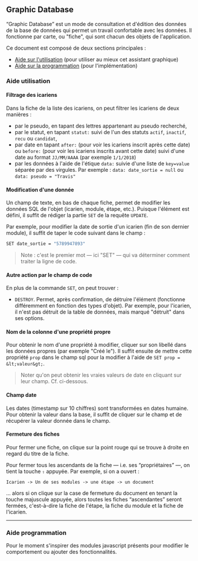 ## Graphic Database

“Graphic Database” est un mode de consultation et d'édition des données de la base de données qui permet un travail confortable avec les données. Il fonctionne par carte, ou "fiche", qui sont chacun des objets de l'application.

Ce document est composé de deux sections principales :

* [Aide sur l'utilisation](admin/database/#utilisation) (pour utiliser au mieux cet assistant graphique)
* [Aide sur la programmation](admin/database/#implementation) (pour l'implémentation)

<a name="utilisation"></a>

### Aide utilisation

#### Filtrage des icariens

Dans la fiche de la liste des icariens, on peut filtrer les icariens de deux manières :

* par le pseudo, en tapant des lettres appartenant au pseudo recherché,
* par le statut, en tapant `statut:` suivi de l'un des statuts `actif`, `inactif`, `recu` ou `candidat`,
* par date en tapant `after:` (pour voir les icariens inscrit après cette date) ou `before:` (pour voir les icariens inscrits avant cette date) suivi d'une date au format `JJ/MM/AAAA` (par exemple `1/1/2018`)
* par les données à l'aide de l'étique `data:` suivie d'une liste de `key=value` séparée par des virgules. Par exemple : `data: date_sortie = null` ou `data: pseudo = "Travis"`

#### Modification d'une donnée

Un champ de texte, en bas de chaque fiche, permet de modifier les données SQL de l'objet (icarien, module, étape, etc.). Puisque l'élément est défini, il suffit de rédiger la partie `SET` de la requête `UPDATE`.

Par exemple, pour modifier la date de sortie d'un icarien (fin de son dernier module), il suffit de taper le code suivant dans le champ :

~~~bash
SET date_sortie = "5789947893"
~~~

> Note : c'est le premier mot — ici "SET" — qui va déterminer comment traiter la ligne de code.

#### Autre action par le champ de code

En plus de la commande `SET`, on peut trouver :

* `DESTROY`. Permet, après confirmation, de détruire l'élément (fonctionne différemment en fonction des types d'objet). Par exemple, pour l'icarien, il n'est pas détruit de la table de données, mais marqué "détruit" dans ses options.

#### Nom de la colonne d'une propriété propre

Pour obtenir le nom d'une propriété à modifier, cliquer sur son libellé dans les données propres (par exemple "Créé le"). Il suffit ensuite de mettre cette propriété `prop` dans le champ sql pour la modifier à l'aide de `SET prop = &lt;valeur&gt;`.

> Noter qu'on peut obtenir les vraies valeurs de date en cliquant sur leur champ. Cf. ci-dessous.

#### Champ date

Les dates (timestamp sur 10 chiffres) sont transformées en dates humaine. Pour obtenir la valeur dans la base, il suffit de cliquer sur le champ et de récupérer la valeur donnée dans le champ.


#### Fermeture des fiches

Pour fermer une fiche, on clique sur la point rouge qui se trouve à droite en regard du titre de la fiche.

Pour fermer tous les ascendants de la fiche — i.e. ses “propriétaires” —, on tient la touche `⇧` appuyée. Par exemple, si on a ouvert :

~~~
Icarien -> Un de ses modules -> une étape -> un document
~~~

… alors si on clique sur la case de fermeture du document en tenant la touche majuscule appuyée, alors toutes les fiches “ascendantes” seront fermées, c'est-à-dire la fiche de l'étape, la fiche du module et la fiche de l'icarien.

---------------------------------------------------------------------

<a name="implementation"></a>

### Aide programmation

Pour le moment s'inspirer des modules javascript présents pour modifier le comportement ou ajouter des fonctionnalités.
